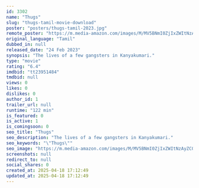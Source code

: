 ```yaml
---
id: 3302
name: "Thugs"
slug: "thugs-tamil-movie-download"
poster: "posters/thugs-tamil-2023.jpg"
remote_poster: "https://m.media-amazon.com/images/M/MV5BNmI0ZjIxZWItNzAyZC00ZmU0LWJiY2YtMWNmYTU1NDcwYmQyXkEyXkFqcGc@._V1_SX300.jpg"
original_language: "Tamil"
dubbed_in: null
released_date: "24 Feb 2023"
synopsis: "The lives of a few gangsters in Kanyakumari."
type: "movie"
rating: "6.4"
imdbid: "tt23951484"
tmdbid: null
views: 0
likes: 0
dislikes: 0
author_id: 1
trailer_url: null
runtime: "122 min"
is_featured: 0
is_active: 1
is_comingsoon: 0
seo_title: "Thugs"
seo_description: "The lives of a few gangsters in Kanyakumari."
seo_keywords: "\"Thugs\""
seo_image: "https://m.media-amazon.com/images/M/MV5BNmI0ZjIxZWItNzAyZC00ZmU0LWJiY2YtMWNmYTU1NDcwYmQyXkEyXkFqcGc@._V1_SX300.jpg"
screenshots: null
redirect_to: null
social_shares: 0
created_at: 2025-04-18 17:12:49
updated_at: 2025-04-18 17:12:49
---
```



